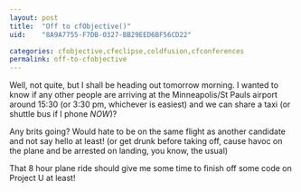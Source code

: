 ```yaml
---
layout: post
title:  "Off to cfObjective()"
uid:	"8A9A7755-F7DB-0327-BB29EED6BF56CD22"

categories: cfobjective,cfeclipse,coldfusion,cfconferences
permalink: off-to-cfobjective
---
```

Well, not quite, but I shall be heading out tomorrow morning. I wanted to know if any other people are arriving at the Minneapolis/St Pauls airport around 15:30 (or 3:30 pm, whichever is easiest) and we can share a taxi (or shuttle bus if I phone *NOW*)?

Any brits going? Would hate to be on the same flight as another candidate and not say hello at least! (or get drunk before taking off, cause havoc on the plane and be arrested on landing, you know, the usual)

That 8 hour plane ride should give me some time to finish off some code on Project U at least!